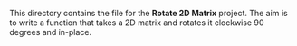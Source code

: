 This directory contains the file for the **Rotate 2D Matrix** project. The aim is to write a function that
takes a 2D matrix and rotates it clockwise 90 degrees and in-place.